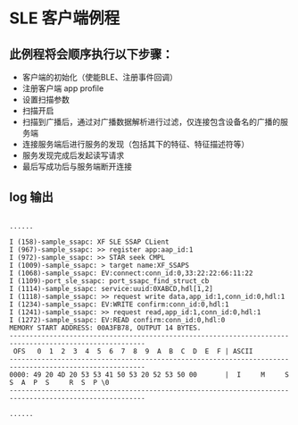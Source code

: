 # SLE 客户端例程

## 此例程将会顺序执行以下步骤：
  - 客户端的初始化（使能BLE、注册事件回调） 
  - 注册客户端 app profile 
  - 设置扫描参数
  - 扫描开启
  - 扫描到广播后，通过对广播数据解析进行过滤，仅连接包含设备名的广播的服务端
  - 连接服务端后进行服务的发现（包括其下的特征、特征描述符等）
  - 服务发现完成后发起读写请求
  - 最后写成功后与服务端断开连接

## log 输出
```text

......

I (158)-sample_ssapc: XF SLE SSAP CLient
I (967)-sample_ssapc: >> register app:aap_id:1
I (972)-sample_ssapc: >> STAR seek CMPL
I (1009)-sample_ssapc: > target name:XF_SSAPS
I (1068)-sample_ssapc: EV:connect:conn_id:0,33:22:22:66:11:22
I (1109)-port_sle_ssapc: port_ssapc_find_struct_cb
I (1114)-sample_ssapc: service:uuid:0XABCD,hdl[1,2]
I (1118)-sample_ssapc: >> request write data,app_id:1,conn_id:0,hdl:1
I (1234)-sample_ssapc: EV:WRITE confirm:conn_id:0,hdl:1
I (1241)-sample_ssapc: >> request read,app_id:1,conn_id:0,hdl:1
I (1272)-sample_ssapc: EV:READ confirm:conn_id:0,hdl:0
MEMORY START ADDRESS: 00A3FB78, OUTPUT 14 BYTES.
--------------------------------------------------------------------------------------------------------
 OFS   0  1  2  3  4  5  6  7  8  9  A  B  C  D  E  F | ASCII
--------------------------------------------------------------------------------------------------------
0000: 49 20 4D 20 53 53 41 50 53 20 52 53 50 00       |  I     M     S  S  A  P  S     R  S  P \0 
--------------------------------------------------------------------------------------------------------

......

```
